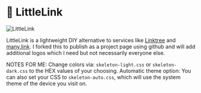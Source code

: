 # 🔗 LittleLink

![LittleLink](https://cdn.cottle.cloud/littlelink/social-circle.png)

LittleLink is a lightweight DIY alternative to services like [Linktree](https://linktr.ee)
and [many.link](https://many.link/). I forked this to publish as a project page using github and will add additional logos which I need but not necessarily everyone else. 

NOTES FOR ME:
Change colors via: `skeleton-light.css` or `skeleton-dark.css` to the HEX values of your choosing. 
Automatic theme option: You can also set your CSS to `skeleton-auto.css`, which will use the system theme of the device you visit on.



